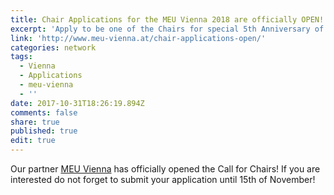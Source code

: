 ```yaml
---
title: Chair Applications for the MEU Vienna 2018 are officially OPEN!
excerpt: 'Apply to be one of the Chairs for special 5th Anniversary of MEU Vienna 2018 '
link: 'http://www.meu-vienna.at/chair-applications-open/'
categories: network
tags:
  - Vienna
  - Applications
  - meu-vienna
  - ''
date: 2017-10-31T18:26:19.894Z
comments: false
share: true
published: true
edit: true
---
```

Our partner [MEU Vienna](http://www.meu-vienna.at/) has officially opened the Call for Chairs! If you are interested do not forget to submit your application until 15th of November!
